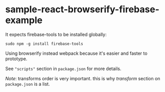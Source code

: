 # sample-react-browserify-firebase-example

It expects firebase-tools to be installed globally:

`sudo npm -g install firebase-tools`

Using browserify instead webpack because it's easier and faster to prototype.

See `"scripts"` section in `package.json` for more details.

_Note_: transforms order is very important. this is why _transform_ section on
`package.json` is a list.
